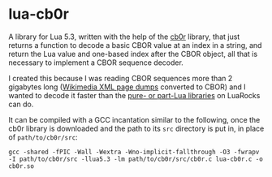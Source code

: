 # lua-cb0r
A library for Lua 5.3, written with the help of the [cb0r](https://github.com/quartzjer/cb0r) library, that just returns a function
to decode a basic CBOR value at an index in a string, and return the Lua value and one-based index after the CBOR object, all that
is necessary to implement a CBOR sequence decoder.

I created this because I was reading CBOR sequences more than 2 gigabytes long
([Wikimedia XML page dumps](https://meta.wikimedia.org/wiki/Data_dumps) converted to CBOR) and I wanted to decode it faster
than the [pure- or part-Lua libraries](https://luarocks.org/search?q=cbor) on LuaRocks can do.

It can be compiled with a GCC incantation similar to the following, once the cb0r library is downloaded and the path to its `src`
directory is put in, in place of `path/to/cb0r/src`:

    gcc -shared -fPIC -Wall -Wextra -Wno-implicit-fallthrough -O3 -fwrapv -I path/to/cb0r/src -llua5.3 -lm path/to/cb0r/src/cb0r.c lua-cb0r.c -o cb0r.so
